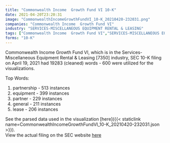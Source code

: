 ```yaml
---
title: "Commonwealth Income  Growth Fund VI 10-K"
date: 2021-04-20T23:20:31
image: "CommonwealthIncomeGrowthFundVI_10-K_20210420-232031.png"
companies: "Commonwealth Income  Growth Fund VI"
industry: "SERVICES-MISCELLANEOUS EQUIPMENT RENTAL & LEASING"
tags: ["Commonwealth Income  Growth Fund VI","SERVICES-MISCELLANEOUS EQUIPMENT RENTAL & LEASING","04-19-2021","10-K"]
forms: "10-K"
---
```

Commonwealth Income  Growth Fund VI, which is in the Services-Miscellaneous Equipment Rental & Leasing [7350] industry, SEC 10-K filing on April 19, 2021 had 19283 (cleaned) words - 600 were utilized for the visualizations.

Top Words:
1. partnership - 513 instances
2. equipment - 399 instances
3. partner - 229 instances
4. general - 211 instances
5. lease - 206 instances


See the parsed data used in the visualization [here]({{< staticlink name=CommonwealthIncomeGrowthFundVI_10-K_20210420-232031.json >}}).  
View the actual filing on the SEC website [here](https://www.sec.gov/Archives/edgar/data/1351901/0001654954-21-004299.txt)